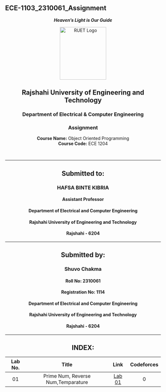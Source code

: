 ## ECE-1103_2310061_Assignment
<div align="center">
  
_**Heaven’s Light is Our Guide**_
</div>

<p align="center">
  <img src="https://github.com/user-attachments/assets/18531be8-2a84-4bea-9027-5f1c40549dfa" alt="RUET Logo" style="width:150px;height:170px;">
</p>

<div align="center">
  
  ## **Rajshahi University of Engineering and Technology** <br> 
  ### **Department of Electrical & Computer Engineering**
  ### **Assignment**<br>
  **Course Name:** Object Oriented Programming<br>
  **Course Code:** ECE 1204
</div>
<br>
<div align="center">

---  
##  Submitted to: 

### **HAFSA BINTE KIBRIA**
#### Assistant Professor
#### Department of Electrical and Computer Engineering
#### Rajshahi University of Engineering and Technology
#### Rajshahi - 6204

---

## Submitted by:

### **Shuvo Chakma**
#### Roll No: 2310061
#### Registration No: 1114
#### Department of Electrical and Computer Engineering
#### Rajshahi University of Engineering and Technology
#### Rajshahi - 6204

---
</div>

<div align="center">
  
## INDEX:
| Lab No. | Title | Link | Codeforces |
| :---: | :---: | :---: | :---: |
| 01 | Prime Num, Reverse Num,Temparature | [Lab 01](https://github.com/shuvoBoss44/ECE-1104_2310061/blob/main/Lab%20Report/lab_01.md) | 0 |


</div>
